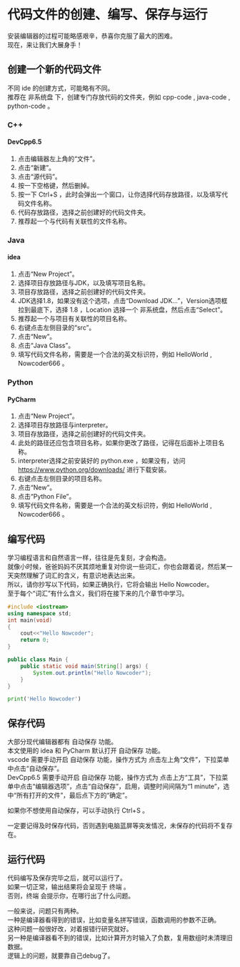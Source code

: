 # 代码文件的创建、编写、保存与运行

安装编辑器的过程可能略感艰辛，恭喜你克服了最大的困难。  
现在，来让我们大展身手！  

## 创建一个新的代码文件

不同 ide 的创建方式，可能略有不同。  
推荐在 非系统盘 下，创建专门存放代码的文件夹，例如 cpp-code , java-code , python-code 。

### C++

#### DevCpp6.5

1. 点击编辑器左上角的“文件”。
2. 点击“新建”。
3. 点击“源代码”。
4. 按一下空格键，然后删掉。
5. 按一下 Ctrl+S ，此时会弹出一个窗口，让你选择代码存放路径，以及填写代码文件名称。
6. 代码存放路径，选择之前创建好的代码文件夹。
7. 推荐起一个与代码有关联性的文件名称。

### Java

#### idea

1. 点击“New Project”。
2. 选择项目存放路径与JDK，以及填写项目名称。
3. 项目存放路径，选择之前创建好的代码文件夹。
4. JDK选择1.8，如果没有这个选项，点击“Download JDK...”，Version选项框拉到最底下，选择 1.8 ，Location 选择一个 非系统盘，然后点击“Select”。
5. 推荐起一个与项目有关联性的项目名称。
6. 右键点击左侧目录的“src”。
7. 点击“New”。
8. 点击“Java Class”。
9. 填写代码文件名称，需要是一个合法的英文标识符，例如 HelloWorld , Nowcoder666 。

### Python

#### PyCharm

1. 点击“New Project”。
2. 选择项目存放路径与interpreter。
3. 项目存放路径，选择之前创建好的代码文件夹。
4. 此处的路径还应包含项目名称，如果你更改了路径，记得在后面补上项目名称。
5. interpreter选择之前安装好的 python.exe ，如果没有，访问 https://www.python.org/downloads/ 进行下载安装。
6. 右键点击左侧目录的项目名称。
7. 点击“New”。
8. 点击“Python File”。
9. 填写代码文件名称，需要是一个合法的英文标识符，例如 HelloWorld , Nowcoder666 。

## 编写代码

学习编程语言和自然语言一样，往往是先复刻，才会构造。  
就像小时候，爸爸妈妈不厌其烦地重复对你说一些词汇，你也会跟着说，然后某一天突然理解了词汇的含义，有意识地表达出来。  
所以，请你抄写以下代码，如果正确执行，它将会输出 Hello Nowcoder。  
至于每个“词汇”有什么含义，我们将在接下来的几个章节中学习。  

``` C++ []
#include <iostream>
using namespace std;
int main(void)
{
	cout<<"Hello Nowcoder";
	return 0;
}
```
``` Java []
public class Main {
    public static void main(String[] args) {
        System.out.println("Hello Nowcoder");
    }
}
```
``` Python []
print('Hello Nowcoder')
```

## 保存代码

大部分现代编辑器都有 自动保存 功能。  
本文使用的 idea 和 PyCharm 默认打开 自动保存 功能。  
vscode 需要手动开启 自动保存 功能，操作方式为 点击左上角“文件”，下拉菜单中点击“自动保存”。  
DevCpp6.5 需要手动开启 自动保存 功能，操作方式为 点击上方“工具”，下拉菜单中点击“编辑器选项”，点击“自动保存”，启用，调整时间间隔为“1 minute”，选中“所有打开的文件”，最后点下方的“确定”。  
  
如果你不想使用自动保存，可以手动执行 Ctrl+S 。  
  
一定要记得及时保存代码，否则遇到电脑蓝屏等突发情况，未保存的代码将不复存在。  

## 运行代码

代码编写及保存完毕之后，就可以运行了。  
如果一切正常，输出结果将会呈现于 终端 。  
否则，终端 会提示你，在哪行出了什么问题。  
  
一般来说，问题只有两种。  
一种是编译器看得到的错误，比如变量名拼写错误，函数调用的参数不正确。  
这种问题一般很好改，对着报错行研究就好。  
另一种是编译器看不到的错误，比如计算开方时输入了负数，复用数组时未清理旧数据。  
逻辑上的问题，就要靠自己debug了。  